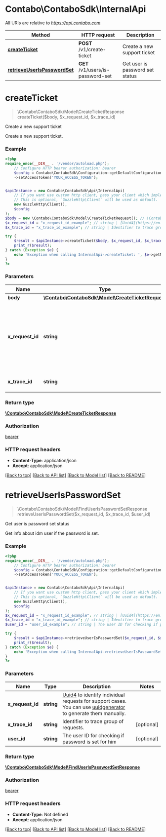 # Contabo\ContaboSdk\InternalApi

All URIs are relative to *https://api.contabo.com*

Method | HTTP request | Description
------------- | ------------- | -------------
[**createTicket**](InternalApi.md#createticket) | **POST** /v1/create-ticket | Create a new support ticket
[**retrieveUserIsPasswordSet**](InternalApi.md#retrieveuserispasswordset) | **GET** /v1/users/is-password-set | Get user is password set status

# **createTicket**
> \Contabo\ContaboSdk\Model\CreateTicketResponse createTicket($body, $x_request_id, $x_trace_id)

Create a new support ticket

Create a new support ticket.

### Example
```php
<?php
require_once(__DIR__ . '/vendor/autoload.php');
    // Configure HTTP bearer authorization: bearer
    $config = Contabo\ContaboSdk\Configuration::getDefaultConfiguration()
    ->setAccessToken('YOUR_ACCESS_TOKEN');


$apiInstance = new Contabo\ContaboSdk\Api\InternalApi(
    // If you want use custom http client, pass your client which implements `GuzzleHttp\ClientInterface`.
    // This is optional, `GuzzleHttp\Client` will be used as default.
    new GuzzleHttp\Client(),
    $config
);
$body = new \Contabo\ContaboSdk\Model\CreateTicketRequest(); // \Contabo\ContaboSdk\Model\CreateTicketRequest | 
$x_request_id = "x_request_id_example"; // string | [Uuid4](https://en.wikipedia.org/wiki/Universally_unique_identifier#Version_4_(random)) to identify individual requests for support cases. You can use [uuidgenerator](https://www.uuidgenerator.net/version4) to generate them manually.
$x_trace_id = "x_trace_id_example"; // string | Identifier to trace group of requests.

try {
    $result = $apiInstance->createTicket($body, $x_request_id, $x_trace_id);
    print_r($result);
} catch (Exception $e) {
    echo 'Exception when calling InternalApi->createTicket: ', $e->getMessage(), PHP_EOL;
}
?>
```

### Parameters

Name | Type | Description  | Notes
------------- | ------------- | ------------- | -------------
 **body** | [**\Contabo\ContaboSdk\Model\CreateTicketRequest**](../Model/CreateTicketRequest.md)|  |
 **x_request_id** | **string**| [Uuid4](https://en.wikipedia.org/wiki/Universally_unique_identifier#Version_4_(random)) to identify individual requests for support cases. You can use [uuidgenerator](https://www.uuidgenerator.net/version4) to generate them manually. |
 **x_trace_id** | **string**| Identifier to trace group of requests. | [optional]

### Return type

[**\Contabo\ContaboSdk\Model\CreateTicketResponse**](../Model/CreateTicketResponse.md)

### Authorization

[bearer](../../README.md#bearer)

### HTTP request headers

 - **Content-Type**: application/json
 - **Accept**: application/json

[[Back to top]](#) [[Back to API list]](../../README.md#documentation-for-api-endpoints) [[Back to Model list]](../../README.md#documentation-for-models) [[Back to README]](../../README.md)

# **retrieveUserIsPasswordSet**
> \Contabo\ContaboSdk\Model\FindUserIsPasswordSetResponse retrieveUserIsPasswordSet($x_request_id, $x_trace_id, $user_id)

Get user is password set status

Get info about idm user if the password is set.

### Example
```php
<?php
require_once(__DIR__ . '/vendor/autoload.php');
    // Configure HTTP bearer authorization: bearer
    $config = Contabo\ContaboSdk\Configuration::getDefaultConfiguration()
    ->setAccessToken('YOUR_ACCESS_TOKEN');


$apiInstance = new Contabo\ContaboSdk\Api\InternalApi(
    // If you want use custom http client, pass your client which implements `GuzzleHttp\ClientInterface`.
    // This is optional, `GuzzleHttp\Client` will be used as default.
    new GuzzleHttp\Client(),
    $config
);
$x_request_id = "x_request_id_example"; // string | [Uuid4](https://en.wikipedia.org/wiki/Universally_unique_identifier#Version_4_(random)) to identify individual requests for support cases. You can use [uuidgenerator](https://www.uuidgenerator.net/version4) to generate them manually.
$x_trace_id = "x_trace_id_example"; // string | Identifier to trace group of requests.
$user_id = "user_id_example"; // string | The user ID for checking if password is set for him

try {
    $result = $apiInstance->retrieveUserIsPasswordSet($x_request_id, $x_trace_id, $user_id);
    print_r($result);
} catch (Exception $e) {
    echo 'Exception when calling InternalApi->retrieveUserIsPasswordSet: ', $e->getMessage(), PHP_EOL;
}
?>
```

### Parameters

Name | Type | Description  | Notes
------------- | ------------- | ------------- | -------------
 **x_request_id** | **string**| [Uuid4](https://en.wikipedia.org/wiki/Universally_unique_identifier#Version_4_(random)) to identify individual requests for support cases. You can use [uuidgenerator](https://www.uuidgenerator.net/version4) to generate them manually. |
 **x_trace_id** | **string**| Identifier to trace group of requests. | [optional]
 **user_id** | **string**| The user ID for checking if password is set for him | [optional]

### Return type

[**\Contabo\ContaboSdk\Model\FindUserIsPasswordSetResponse**](../Model/FindUserIsPasswordSetResponse.md)

### Authorization

[bearer](../../README.md#bearer)

### HTTP request headers

 - **Content-Type**: Not defined
 - **Accept**: application/json

[[Back to top]](#) [[Back to API list]](../../README.md#documentation-for-api-endpoints) [[Back to Model list]](../../README.md#documentation-for-models) [[Back to README]](../../README.md)

